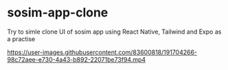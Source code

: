 # sosim-app-clone
Try to simle clone UI of sosim app using React Native, Tailwind and Expo as a practise

https://user-images.githubusercontent.com/83600818/191704266-98c72aee-e730-4a43-b892-22071be73f94.mp4

